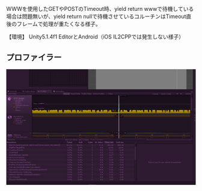 WWWを使用したGETやPOSTのTimeout時、yield return wwwで待機している場合は問題無いが、yield return nullで待機させているコルーチンはTimeout直後のフレームで処理が重たくなる様子。

【環境】
Unity5.1.4f1 EditorとAndroid（iOS IL2CPPでは発生しない様子）

## プロファイラー

![プロファイラー](https://raw.githubusercontent.com/kiyoaki/UniRx-Timeout-WWW-Performance-Issue/master/Images/Profiler.PNG "プロファイラー")
